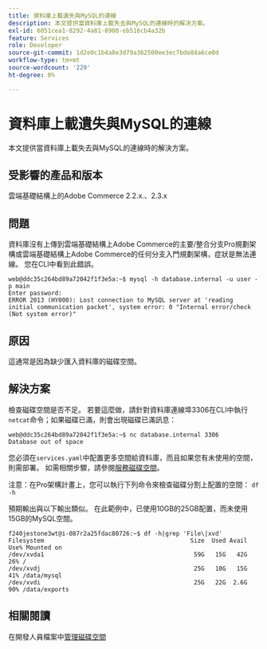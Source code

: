 ```yaml
---
title: 資料庫上載遺失與MySQL的連線
description: 本文提供當資料庫上載失去與MySQL的連線時的解決方案。
exl-id: 6051cea1-8292-4a81-8908-eb516cb4a32b
feature: Services
role: Developer
source-git-commit: 1d2e0c1b4a8e3d79a362500ee3ec7bde84a6ce0d
workflow-type: tm+mt
source-wordcount: '229'
ht-degree: 0%

---
```


# 資料庫上載遺失與MySQL的連線

本文提供當資料庫上載失去與MySQL的連線時的解決方案。

## 受影響的產品和版本

雲端基礎結構上的Adobe Commerce 2.2.x.、2.3.x

## 問題

資料庫沒有上傳到雲端基礎結構上Adobe Commerce的主要/整合分支Pro規劃架構或雲端基礎結構上Adobe Commerce的任何分支入門規劃架構，症狀是無法連線。 您在CLI中看到此錯誤。

```
web@ddc35c264bd89a72042f1f3e5a:~$ mysql -h database.internal -u user -p main
Enter password:
ERROR 2013 (HY000): Lost connection to MySQL server at 'reading initial communication packet', system error: 0 "Internal error/check (Not system error)"
```

## 原因

這通常是因為缺少匯入資料庫的磁碟空間。

## 解決方案

檢查磁碟空間是否不足。 若要這麼做，請針對資料庫連線埠3306在CLI中執行`netcat`命令；如果磁碟已滿，則會出現磁碟已滿訊息：

```
web@ddc35c264bd89a72042f1f3e5a:~$ nc database.internal 3306
Database out of space
```

您必須在`services.yaml`中配置更多空間給資料庫，而且如果您有未使用的空間，則需部署。 如需相關步驟，請參閱[服務磁碟空間](https://devdocs.magento.com/cloud/project/manage-disk-space.html#service-disk-space)。

注意：在Pro架構計畫上，您可以執行下列命令來檢查磁碟分割上配置的空間： `df -h`

預期輸出與以下輸出類似。 在此範例中，已使用10GB的25GB配置，而未使用15GB的MySQL空間。

```
f240jestone3wt@i-087r2a25fdac80726:~$ df -h|grep 'File\|xvd'
Filesystem                                         Size  Used Avail Use% Mounted on
/dev/xvda1                                          59G   15G   42G  26% /
/dev/xvdj                                           25G   10G   15G  41% /data/mysql
/dev/xvdi                                           25G   22G  2.6G  90% /data/exports
```

## 相關閱讀

在開發人員檔案中[管理磁碟空間](https://devdocs.magento.com/cloud/project/manage-disk-space.html)
